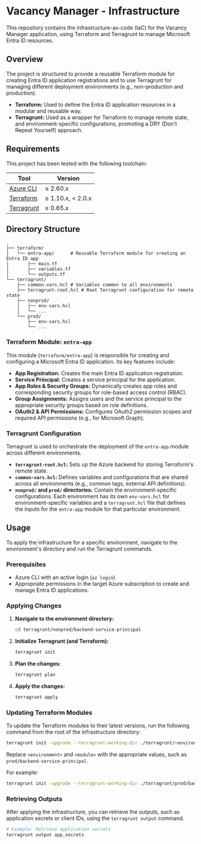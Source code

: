 # Vacancy Manager - Infrastructure

This repository contains the infrastructure-as-code (IaC) for the Vacancy Manager application, using Terraform and Terragrunt to manage Microsoft Entra ID resources.

## Overview

The project is structured to provide a reusable Terraform module for creating Entra ID application registrations and to use Terragrunt for managing different deployment environments (e.g., non-production and production).

- **Terraform:** Used to define the Entra ID application resources in a modular and reusable way.
- **Terragrunt:** Used as a wrapper for Terraform to manage remote state, and environment-specific configurations, promoting a DRY (Don't Repeat Yourself) approach.

## Requirements

This project has been tested with the following toolchain:

| Tool       | Version          |
| ---------- | ---------------- |
| [Azure CLI](https://docs.microsoft.com/en-us/cli/azure/install-azure-cli)   | ≥ 2.60.x          |
| [Terraform](https://www.terraform.io/downloads.html)                        | ≥ 1.10.x, < 2.0.x |
| [Terragrunt](https://terragrunt.gruntwork.io/docs/getting-started/install/) | ≥ 0.65.x          |

## Directory Structure

```
.
├── terraform/
│   └── entra-app/      # Reusable Terraform module for creating an Entra ID app
│       ├── main.tf
│       ├── variables.tf
│       └── outputs.tf
└── terragrunt/
    ├── common-vars.hcl # Variables common to all environments
    ├── terragrunt-root.hcl # Root Terragrunt configuration for remote state
    ├── nonprod/
    │   ├── env-vars.hcl
    │   └── ...
    └── prod/
        ├── env-vars.hcl
        └── ...
```

### Terraform Module: `entra-app`

This module (`terraform/entra-app`) is responsible for creating and configuring a Microsoft Entra ID application. Its key features include:

- **App Registration:** Creates the main Entra ID application registration.
- **Service Principal:** Creates a service principal for the application.
- **App Roles & Security Groups:** Dynamically creates app roles and corresponding security groups for role-based access control (RBAC).
- **Group Assignments:** Assigns users and the service principal to the appropriate security groups based on role definitions.
- **OAuth2 & API Permissions:** Configures OAuth2 permission scopes and required API permissions (e.g., for Microsoft Graph).

### Terragrunt Configuration

Terragrunt is used to orchestrate the deployment of the `entra-app` module across different environments.

- **`terragrunt-root.hcl`:** Sets up the Azure backend for storing Terraform's remote state.
- **`common-vars.hcl`:** Defines variables and configurations that are shared across all environments (e.g., common tags, external API definitions).
- **`nonprod/` and `prod/` directories:** Contain the environment-specific configurations. Each environment has its own `env-vars.hcl` for environment-specific variables and a `terragrunt.hcl` file that defines the inputs for the `entra-app` module for that particular environment.

## Usage

To apply the infrastructure for a specific environment, navigate to the environment's directory and run the Terragrunt commands.

### Prerequisites

- Azure CLI with an active login (`az login`)
- Appropriate permissions in the target Azure subscription to create and manage Entra ID applications.

### Applying Changes

1.  **Navigate to the environment directory:**
    ```bash
    cd terragrunt/nonprod/backend-service-principal
    ```

2.  **Initialize Terragrunt (and Terraform):**
    ```bash
    terragrunt init
    ```

3.  **Plan the changes:**
    ```bash
    terragrunt plan
    ```

4.  **Apply the changes:**
    ```bash
    terragrunt apply
    ```

### Updating Terraform Modules

To update the Terraform modules to their latest versions, run the following command from the root of the infrastructure directory:

```bash
terragrunt init -upgrade --terragrunt-working-dir ./terragrunt/<environment>/<module>
```

Replace `<environment>` and `<module>` with the appropriate values, such as `prod/backend-service-principal`.

For example:

```bash
terragrunt init -upgrade --terragrunt-working-dir ./terragrunt/prod/backend-service-principal
```

### Retrieving Outputs

After applying the infrastructure, you can retrieve the outputs, such as application secrets or client IDs, using the `terragrunt output` command.

```bash
# Example: Retrieve application secrets
terragrunt output app_secrets
```
